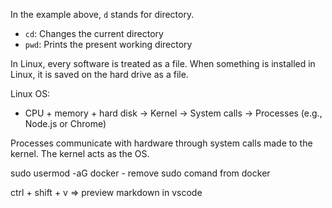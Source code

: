 In the example above, `d` stands for directory.

- `cd`: Changes the current directory
- `pwd`: Prints the present working directory

In Linux, every software is treated as a file. When something is installed in Linux, it is saved on the hard drive as a file.

Linux OS:

- CPU + memory + hard disk -> Kernel -> System calls -> Processes (e.g., Node.js or Chrome)

Processes communicate with hardware through system calls made to the kernel. The kernel acts as the OS.

sudo usermod -aG docker <username> - remove sudo comand from docker

ctrl + shift + v => preview markdown in vscode